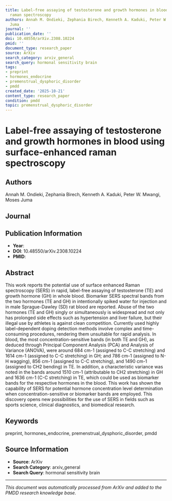 ```yaml
---
title: Label-free assaying of testosterone and growth hormones in blood using surface-enhanced
  raman spectroscopy
authors: Annah M. Ondieki, Zephania Birech, Kenneth A. Kaduki, Peter W. Mwangi, Moses
  Juma
journal: ''
publication_date: ''
doi: 10.48550/arXiv.2308.10224
pmid: ''
document_type: research_paper
source: ArXiv
search_category: arxiv_general
search_query: hormonal sensitivity brain
tags:
- preprint
- hormones_endocrine
- premenstrual_dysphoric_disorder
- pmdd
created_date: '2025-10-21'
content_type: research_paper
condition: pmdd
topic: premenstrual_dysphoric_disorder
---
```


# Label-free assaying of testosterone and growth hormones in blood using surface-enhanced raman spectroscopy

## Authors
Annah M. Ondieki, Zephania Birech, Kenneth A. Kaduki, Peter W. Mwangi, Moses Juma

## Journal


## Publication Information
- **Year**: 
- **DOI**: 10.48550/arXiv.2308.10224
- **PMID**: 

## Abstract
This work reports the potential use of surface enhanced Raman spectroscopy (SERS) in rapid, label-free assaying of testosterone (TE) and growth hormone (GH) in whole blood. Biomarker SERS spectral bands from the two hormones (TE and GH) in intentionally spiked water for injection and in male Sprague-Dawley (SD) rat blood are reported. Abuse of the two hormones (TE and GH) singly or simultaneously is widespread and not only has prolonged side effects such as hypertension and liver failure, but their illegal use by athletes is against clean competition. Currently used highly label-dependent doping detection methods involve complex and time-consuming procedures, rendering them unsuitable for rapid analysis. In blood, the most concentration-sensitive bands (in both TE and GH), as deduced through Principal Component Analysis (PCA) and Analysis of Variance (ANOVA), were around 684 cm-1 (assigned to C-C stretching) and 1614 cm-1 (assigned to C-C stretching) in GH; and 786 cm-1 (assigned to N-H wagging), 856 cm-1 (assigned to C-C stretching), and 1490 cm-1 (assigned to CH2 bending) in TE. In addition, a characteristic variance was noted in the bands around 1510 cm-1 (attributable to CH2 stretching) in GH and 1636 cm-1 (C-C stretching) in TE, which could be used as biomarker bands for the respective hormones in the blood. This work has shown the capability of SERS for potential hormone concentration level determination when concentration-sensitive or biomarker bands are employed. This discovery opens new possibilities for the use of SERS in fields such as sports science, clinical diagnostics, and biomedical research.

## Keywords
preprint, hormones_endocrine, premenstrual_dysphoric_disorder, pmdd

## Source Information
- **Source**: ArXiv
- **Search Category**: arxiv_general
- **Search Query**: hormonal sensitivity brain

---
*This document was automatically processed from ArXiv and added to the PMDD research knowledge base.*
